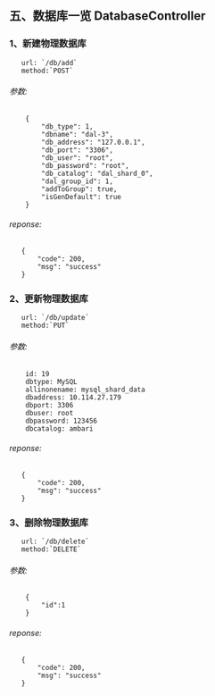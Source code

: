 ## 五、数据库一览 DatabaseController
       
### 1、新建物理数据库
       url: `/db/add`
       method:`POST`
###### 参数:
        {
        	"db_type": 1,
        	"dbname": "dal-3",
        	"db_address": "127.0.0.1",
        	"db_port": "3306",
        	"db_user": "root",
        	"db_password": "root",
        	"db_catalog": "dal_shard_0",
        	"dal_group_id": 1,
        	"addToGroup": true,
        	"isGenDefault": true
        }
###### reponse:
       {
           "code": 200,
           "msg": "success"
       }
       
### 2、更新物理数据库
       url: `/db/update`
       method:`PUT`
###### 参数:
        id: 19
        dbtype: MySQL
        allinonename: mysql_shard_data
        dbaddress: 10.114.27.179
        dbport: 3306
        dbuser: root
        dbpassword: 123456
        dbcatalog: ambari
###### reponse:
       {
           "code": 200,
           "msg": "success"
       }  
       
### 3、删除物理数据库
       url: `/db/delete`
       method:`DELETE`
###### 参数:
        {
            "id":1
        }
###### reponse:
       {
           "code": 200,
           "msg": "success"
       }